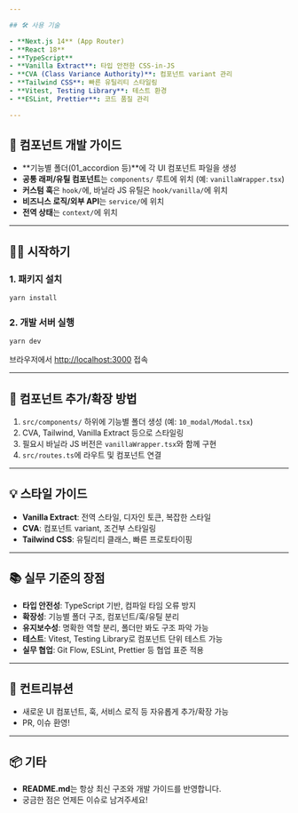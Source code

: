 ```yaml
---

## 🛠️ 사용 기술

- **Next.js 14** (App Router)
- **React 18**
- **TypeScript**
- **Vanilla Extract**: 타입 안전한 CSS-in-JS
- **CVA (Class Variance Authority)**: 컴포넌트 variant 관리
- **Tailwind CSS**: 빠른 유틸리티 스타일링
- **Vitest, Testing Library**: 테스트 환경
- **ESLint, Prettier**: 코드 품질 관리

---
```


## 🧩 컴포넌트 개발 가이드

- **기능별 폴더(01_accordion 등)**에 각 UI 컴포넌트 파일을 생성
- **공통 래퍼/유틸 컴포넌트**는 `components/` 루트에 위치 (예: `vanillaWrapper.tsx`)
- **커스텀 훅**은 `hook/`에, 바닐라 JS 유틸은 `hook/vanilla/`에 위치
- **비즈니스 로직/외부 API**는 `service/`에 위치
- **전역 상태**는 `context/`에 위치

---

## 🏃‍♂️ 시작하기

### 1. 패키지 설치

```bash
yarn install
```

### 2. 개발 서버 실행

```bash
yarn dev
```

브라우저에서 [http://localhost:3000](http://localhost:3000) 접속

---

## 📝 컴포넌트 추가/확장 방법

1. `src/components/` 하위에 기능별 폴더 생성 (예: `10_modal/Modal.tsx`)
2. CVA, Tailwind, Vanilla Extract 등으로 스타일링
3. 필요시 바닐라 JS 버전은 `vanillaWrapper.tsx`와 함께 구현
4. `src/routes.ts`에 라우트 및 컴포넌트 연결

---

## 💡 스타일 가이드

- **Vanilla Extract**: 전역 스타일, 디자인 토큰, 복잡한 스타일
- **CVA**: 컴포넌트 variant, 조건부 스타일링
- **Tailwind CSS**: 유틸리티 클래스, 빠른 프로토타이핑

---

## 📚 실무 기준의 장점

- **타입 안전성**: TypeScript 기반, 컴파일 타임 오류 방지
- **확장성**: 기능별 폴더 구조, 컴포넌트/훅/유틸 분리
- **유지보수성**: 명확한 역할 분리, 폴더만 봐도 구조 파악 가능
- **테스트**: Vitest, Testing Library로 컴포넌트 단위 테스트 가능
- **실무 협업**: Git Flow, ESLint, Prettier 등 협업 표준 적용

---

## 👏 컨트리뷰션

- 새로운 UI 컴포넌트, 훅, 서비스 로직 등 자유롭게 추가/확장 가능
- PR, 이슈 환영!

---

## 📦 기타

- **README.md**는 항상 최신 구조와 개발 가이드를 반영합니다.
- 궁금한 점은 언제든 이슈로 남겨주세요!
